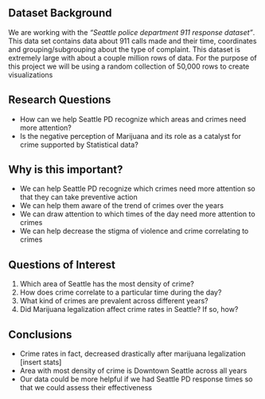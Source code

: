 
## Dataset Background
We are working with the *“​Seattle police department 911 response dataset​”*.
This data set contains data about 911 calls made and their time, coordinates
and grouping/subgrouping about the type of complaint.
This dataset is extremely large with about a couple million rows of data.
For the purpose of this project we will be using a random collection of 50,000 rows to create visualizations

## Research Questions
- How can we help Seattle PD recognize which areas and crimes need more attention?
- Is the negative perception of Marijuana and its role as a catalyst for crime supported by Statistical data?

## Why is this important?
- We can help Seattle PD recognize which crimes need more attention so that they can take preventive action
- We can help them aware of the trend of crimes over the years
- We can draw attention to which times of the day need more attention to crimes
- We can help decrease the stigma of violence and crime correlating to crimes

## Questions of Interest
1. Which area of Seattle has the most density of crime?
2. How does crime correlate to a particular time during the day?
3. What kind of crimes are prevalent across different years?
4. Did Marijuana legalization affect crime rates in Seattle? If so, how?

## Conclusions
- Crime rates in fact, decreased drastically after marijuana legalization [insert stats]
- Area with most density of crime is Downtown Seattle across all years
- Our data could be more helpful if we had Seattle PD response times so that we could assess their effectiveness
